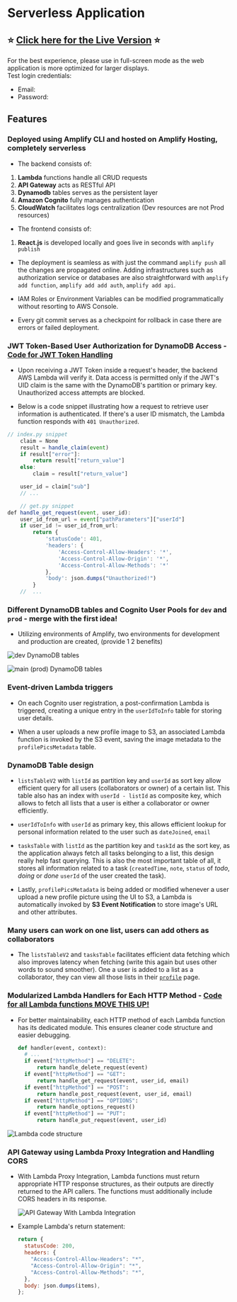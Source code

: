 # Serverless Application

## :star: [Click here for the Live Version](https://main.d24dk6m4m6f1zu.amplifyapp.com/) :star:

For the best experience, please use in full-screen mode as the web application is more optimized for larger displays.  
Test login credentials:

- Email:
- Password:

## Features

### Deployed using Amplify CLI and hosted on Amplify Hosting, completely serverless

- The backend consists of:

1. **Lambda** functions handle all CRUD requests
2. **API Gateway** acts as RESTful API
3. **Dynamodb** tables serves as the persistent layer
4. **Amazon Cognito** fully manages authentication
5. **CloudWatch** facilitates logs centralization
   (Dev resources are not Prod resources)

- The frontend consists of:

1. **React.js** is developed locally and goes live in seconds with `amplify publish`

- The deployment is seamless as with just the command `amplify push` all the changes are propagated online. Adding infrastructures such as authorization service or databases are also straightforward with `amplify add function`, `amplify add add auth`, `amplify add api`.

- IAM Roles or Environment Variables can be modified programmatically without resorting to AWS Console.

- Every git commit serves as a checkpoint for rollback in case there are errors or failed deployment.

### JWT Token-Based User Authorization for DynamoDB Access - [Code for JWT Token Handling](https://github.com/lenguyenhcm325/fullstack-serverless-project/blob/main/amplify/backend/function/tasksHandler/src/method_handlers/utilities.py)

- Upon receiving a JWT Token inside a request's header, the backend AWS Lambda will verify it. Data access is permitted only if the JWT's UID claim is the same with the DynamoDB's partition or primary key. Unauthorized access attempts are blocked.

- Below is a code snippet illustrating how a request to retrieve user information is authenticated. If there's a user ID mismatch, the Lambda function responds with `401 Unauthorized`.

```javascript
// index.py snippet
    claim = None
    result = handle_claim(event)
    if result["error"]:
        return result["return_value"]
    else:
        claim = result["return_value"]

    user_id = claim["sub"]
    // ...

    // get.py snippet
def handle_get_request(event, user_id):
    user_id_from_url = event["pathParameters"]["userId"]
    if user_id != user_id_from_url:
        return {
            'statusCode': 401,
            'headers': {
                'Access-Control-Allow-Headers': '*',
                'Access-Control-Allow-Origin': '*',
                'Access-Control-Allow-Methods': '*'
            },
            'body': json.dumps("Unauthorized!")
        }
    //  ...
```

### Different DynamoDB tables and Cognito User Pools for `dev` and `prod` - **merge with the first idea!**

- Utilizing environments of Amplify, two environments for development and production are created, (provide 1 2 benefits)

![dev DynamoDB tables](./readme_images/dynamodb_tables_dev1.jpg)

![main (prod) DynamoDB tables](./readme_images/dynamodb_tables_main1.jpg)

### Event-driven Lambda triggers

- On each Cognito user registration, a post-confirmation Lambda is triggered, creating a unique entry in the `userIdToInfo` table for storing user details.

- When a user uploads a new profile image to S3, an associated Lambda function is invoked by the S3 event, saving the image metadata to the `profilePicsMetadata` table.

### DynamoDB Table design

- `listsTableV2` with `listId` as partition key and `userId` as sort key allow efficient query for all users (collaborators or owner) of a certain list. This table also has an index with `userId - listId` as composite key, which allows to fetch all lists that a user is either a collaborator or owner efficiently.

- `userIdToInfo` with `userId` as primary key, this allows efficient lookup for personal information related to the user such as `dateJoined`, `email`

- `tasksTable` with `listId` as the partition key and `taskId` as the sort key, as the application always fetch all tasks belonging to a list, this design really help fast querying. This is also the most important table of all, it stores all information related to a task (`createdTime`, `note`, `status` of _todo_, _doing_ or _done_ `userId` of the user created the task).

- Lastly, `profilePicsMetadata` is being added or modified whenever a user upload a new profile picture using the UI to S3, a Lambda is automatically invoked by **S3 Event Notification** to store image's URL and other attributes.

### Many users can work on one list, users can add others as collaborators

- The `listsTableV2` and `tasksTable` facilitates efficient data fetching which also improves latency when fetching (write this again but uses other words to sound smoother). One a user is added to a list as a collaborator, they can view all those lists in their [`profile`](./src/routes/profile/profile.component.jsx) page.

### Modularized Lambda Handlers for Each HTTP Method - [Code for all Lambda functions MOVE THIS UP!](https://github.com/lenguyenhcm325/fullstack-serverless-project/tree/main/amplify/backend/function)

- For better maintainability, each HTTP method of each Lambda function has its dedicated module. This ensures cleaner code structure and easier debugging.
  ```python
  def handler(event, context):
    # ...
    if event["httpMethod"] == "DELETE":
        return handle_delete_request(event)
    if event["httpMethod"] == "GET":
        return handle_get_request(event, user_id, email)
    if event["httpMethod"] == "POST":
        return handle_post_request(event, user_id, email)
    if event["httpMethod"] == "OPTIONS":
        return handle_options_request()
    if event["httpMethod"] == "PUT":
        return handle_put_request(event, user_id)
  ```

![Lambda code structure](./readme_images/lambda_code_structure1.png)

### API Gateway using Lambda Proxy Integration and Handling CORS

- With Lambda Proxy Integration, Lambda functions must return appropriate HTTP response structures, as their outputs are directly returned to the API callers. The functions must additionally include CORS headers in its response.

  ![API Gateway With Lambda Integration](./readme_images/api_gateway_lambda1.png)

- Example Lambda's return statement:

  ```javascript
  return {
    statusCode: 200,
    headers: {
      "Access-Control-Allow-Headers": "*",
      "Access-Control-Allow-Origin": "*",
      "Access-Control-Allow-Methods": "*",
    },
    body: json.dumps(items),
  };
  ```
